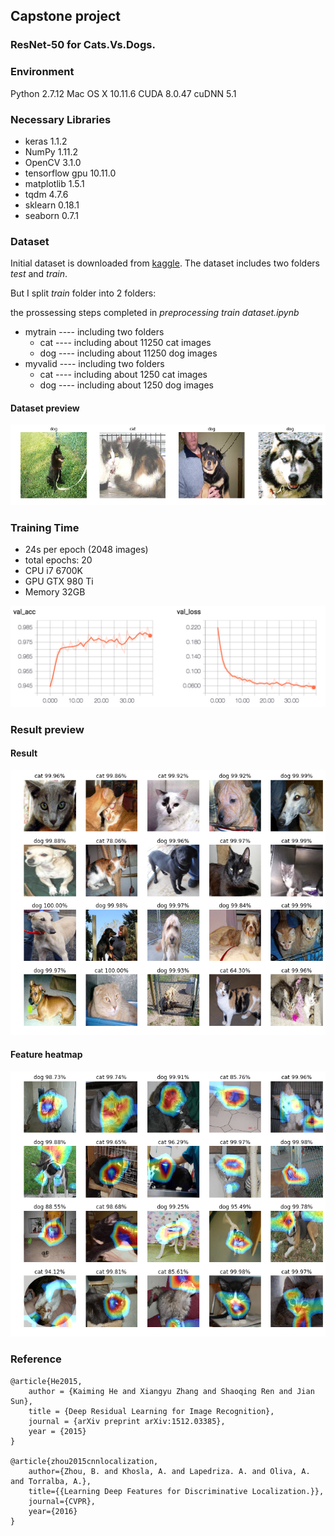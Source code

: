 ## Capstone project
### ResNet-50 for Cats.Vs.Dogs.

### Environment

Python 2.7.12
Mac OS X 10.11.6
CUDA 8.0.47
cuDNN 5.1

### Necessary Libraries

- keras 1.1.2
- NumPy 1.11.2
- OpenCV 3.1.0
- tensorflow gpu 10.11.0
- matplotlib 1.5.1
- tqdm 4.7.6
- sklearn 0.18.1
- seaborn 0.7.1

### Dataset

Initial dataset is downloaded from [kaggle](https://www.kaggle.com/c/dogs-vs-cats-redux-kernels-edition/data). The dataset includes two folders *test* and *train*.

But I split *train* folder into 2 folders:

the prossessing steps completed in *preprocessing train dataset.ipynb*  

- mytrain ---- including two folders
	- cat ---- including about 11250 cat images
	- dog ---- including about 11250 dog images
- myvalid ---- including two folders 
 	- cat ---- including about 1250 cat images
	- dog ---- including about 1250 dog images


#### Dataset preview

![](img/resized.png)

### Training Time

- 24s per epoch (2048 images)
- total epochs: 20
- CPU i7 6700K
- GPU GTX 980 Ti
- Memory 32GB

![](img/with_transferlearning.png)

### Result preview

#### Result

![](img/result.png)

#### Feature heatmap

![](img/featuremap_with_transferlearning.png)

### Reference

```
@article{He2015,
    author = {Kaiming He and Xiangyu Zhang and Shaoqing Ren and Jian Sun},
    title = {Deep Residual Learning for Image Recognition},
    journal = {arXiv preprint arXiv:1512.03385},
    year = {2015}
}

@article{zhou2015cnnlocalization,
    author={Zhou, B. and Khosla, A. and Lapedriza. A. and Oliva, A. and Torralba, A.},
    title={{Learning Deep Features for Discriminative Localization.}},
    journal={CVPR},
    year={2016}
}
```
